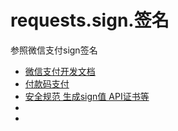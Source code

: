 # requests.sign.签名

参照微信支付sign签名

* [微信支付开发文档](https://pay.weixin.qq.com/wiki/doc/api/index.html)
* [付款码支付](https://pay.weixin.qq.com/wiki/doc/api/micropay.php?chapter=9_10&index=1)
* [安全规范 生成sign值 API证书等](https://pay.weixin.qq.com/wiki/doc/api/micropay.php?chapter=4_3)
* []()
* []()

